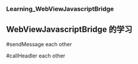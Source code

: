 ### Learning_WebViewJavascriptBridge

## WebViewJavascriptBridge 的学习


#sendMessage each other

#callHeadler each other

